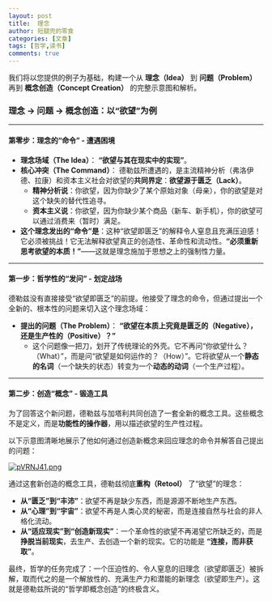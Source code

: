 ```yaml
---
layout: post
title:  理念
author: 短腿兜的零食
categories: [文章]
tags: [哲学,读书]
comments: true
---
```

我们将以您提供的例子为基础，构建一个从 **理念（Idea）** 到 **问题（Problem）** 再到 **概念创造（Concept Creation）** 的完整示意图和解析。

### 理念 → 问题 → 概念创造：以“欲望”为例

---

#### **第零步：理念的“命令” - 遭遇困境**

*   **理念场域（The Idea）**： **“欲望与其在现实中的实现”**。
*   **核心冲突（The Command）**： 德勒兹所遭遇的，是主流精神分析（弗洛伊德、拉康）和资本主义社会对欲望的**共同界定**：**欲望源于匮乏（Lack）**。
    *   **精神分析说**：你欲望，因为你缺少了某个原始对象（母亲），你的欲望是对这个缺失的替代性追寻。
    *   **资本主义说**：你欲望，因为你缺少某个商品（新车、新手机），你的欲望可以通过消费来（暂时）满足。
*   **这个理念发出的“命令”是**：这种“欲望即匮乏”的解释令人窒息且充满压迫感！它必须被挑战！它无法解释欲望真正的创造性、革命性和流动性。**“必须重新思考欲望的本质！”**——这就是理念施加于思想之上的强制性力量。

---

#### **第一步：哲学性的“发问” - 划定战场**

德勒兹没有直接接受“欲望即匮乏”的前提。他接受了理念的命令，但通过提出一个全新的、根本性的问题来切入这个理念场域：

*   **提出的问题（The Problem）**： **“欲望在本质上究竟是匮乏的（Negative），还是生产性的（Positive）？”**
    *   这个问题像一把刀，划开了传统理论的外壳。它不再问“你欲望什么？（What）”，而是问“欲望是如何运作的？（How）”。它将欲望从一个**静态的名词**（一个缺失的状态）转变为一个**动态的动词**（一个生产过程）。

---

#### **第二步：创造“概念” - 锻造工具**

为了回答这个新问题，德勒兹与加塔利共同创造了一套全新的概念工具。这些概念不是定义，而是**功能性的操作器**，用以描述欲望的生产性过程。

以下示意图清晰地展示了他如何通过创造新概念来回应理念的命令并解答自己提出的问题：

[![pVRNJ41.png](https://s21.ax1x.com/2025/09/10/pVRNJ41.png)](https://imgse.com/i/pVRNJ41)

通过这套新创造的概念工具，德勒兹彻底**重构（Retool）** 了“欲望”的理念：
*   **从“匮乏”到“丰沛”**：欲望不再是缺少东西，而是源源不断地生产东西。
*   **从“心理”到“宇宙”**：欲望不再是人类心灵的秘密，而是连接自然与社会的非人格化流动。
*   **从“适应现实”到“创造新现实”**：一个革命性的欲望不再渴望它所缺乏的，而是**挣脱当前现实**，去生产、去创造一个新的现实。它的功能是 **“连接，而非获取”**。

最终，哲学的任务完成了：一个压迫性的、令人窒息的旧理念（欲望即匮乏）被拆解，取而代之的是一个解放性的、充满生产力和潜能的新理念（欲望即生产）。这就是德勒兹所说的“哲学即概念创造”的终极含义。